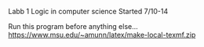 Labb 1
Logic in computer science
Started 7/10-14

Run this program before anything else...
https://www.msu.edu/~amunn/latex/make-local-texmf.zip
